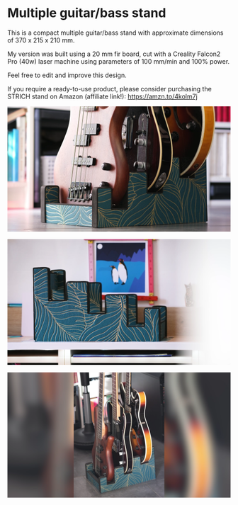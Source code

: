 # Multiple guitar/bass stand

This is a compact multiple guitar/bass stand with approximate dimensions of 370 x 215 x 210 mm.

My version was built using a 20 mm fir board, cut with a Creality Falcon2 Pro (40w) laser machine using parameters of 100 mm/min and 100% power.

Feel free to edit and improve this design.

If you require a ready-to-use product, please consider purchasing the STRICH stand on Amazon (affiliate link!): https://amzn.to/4kolm7j

![my build](https://github.com/RiccardoPP/guitar-stand/blob/main/2-guitars-1-bass.png "Guitar Stand")

![my build](https://github.com/RiccardoPP/guitar-stand/blob/main/first-build.png "Guitar Stand")

![my build](https://github.com/RiccardoPP/guitar-stand/blob/main/2-guitars-1-bass_1.png "Guitar Stand")

